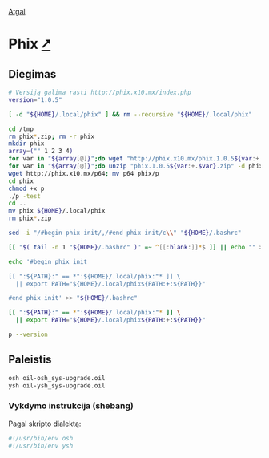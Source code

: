 [Atgal](./readme.md)

# Phix [&#x2B67;](http://phix.x10.mx/index.php)

## Diegimas

```bash
# Versiją galima rasti http://phix.x10.mx/index.php
version="1.0.5"

[ -d "${HOME}/.local/phix" ] && rm --recursive "${HOME}/.local/phix"

cd /tmp
rm phix*.zip; rm -r phix
mkdir phix
array=("" 1 2 3 4)
for var in "${array[@]}";do wget "http://phix.x10.mx/phix.1.0.5${var:+.$var}.zip"; done
for var in "${array[@]}";do unzip "phix.1.0.5${var:+.$var}.zip" -d phix; done
wget http://phix.x10.mx/p64; mv p64 phix/p
cd phix
chmod +x p
./p -test
cd ..
mv phix ${HOME}/.local/phix
rm phix*.zip

sed -i "/#begin phix init/,/#end phix init/c\\" "${HOME}/.bashrc"

[[ "$( tail -n 1 "${HOME}/.bashrc" )" =~ ^[[:blank:]]*$ ]] || echo "" >> "${HOME}/.bashrc"

echo '#begin phix init

[[ ":${PATH}:" == *":${HOME}/.local/phix:"* ]] \
  || export PATH="${HOME}/.local/phix${PATH:+:${PATH}}"

#end phix init' >> "${HOME}/.bashrc"

[[ ":${PATH}:" == *":${HOME}/.local/phix:"* ]] \
  || export PATH="${HOME}/.local/phix${PATH:+:${PATH}}"

p --version
```

## Paleistis

```bash
osh oil-osh_sys-upgrade.oil
ysh oil-ysh_sys-upgrade.oil
```

### Vykdymo instrukcija (shebang)

Pagal skripto dialektą:

```bash
#!/usr/bin/env osh
#!/usr/bin/env ysh
```
